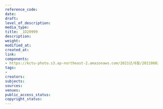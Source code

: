 ```yaml
---
reference_code: 
date: 
draft: 
level_of_description: 
media_type: 
title: _1D20999
description: 
weight: 
modified_at: 
created_at: 
link: 
components:
- https://kctu-photo.s3.ap-northeast-2.amazonaws.com/2021년/6월/20210602_산재처리+지연+근본+대책수립!+민주노총+결의대회/_1D20999.jpg
tags:
- 
creators: 
subjects: 
sources: 
venues: 
public_access_status: 
copyright_status: 
---
```

